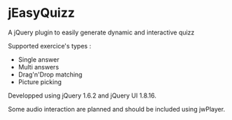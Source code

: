 # jEasyQuizz #
A jQuery plugin to easily generate dynamic and interactive quizz

Supported exercice's types : 

+   Single answer
+   Multi answers 
+   Drag'n'Drop matching
+   Picture picking

Developped using jQuery 1.6.2 and jQuery UI 1.8.16.

Some audio interaction are planned and should be included using jwPlayer.
